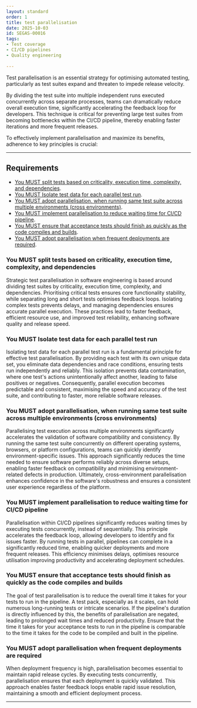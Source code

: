 ```yaml
---
layout: standard
order: 1
title: test parallelisation
date: 2025-10-03
id: SEGAS-00016
tags:
- Test coverage
- CI/CD pipelines
- Quality engineering
  
---
```


Test parallelisation is an essential strategy for optimising automated testing, particularly as test suites expand and threaten to impede release velocity. 

By dividing the test suite into multiple independent runs executed concurrently across separate processes, teams can dramatically reduce overall execution time, significantly accelerating the feedback loop for developers. This technique is critical for preventing large test suites from becoming bottlenecks within the CI/CD pipeline, thereby enabling faster iterations and more frequent releases.

To effectively implement parallelisation and maximize its benefits, adherence to key principles is crucial:

---

## Requirements

-	[You MUST split tests based on criticality, execution time, complexity, and dependencies](#You-MUST-split-tests-based-on-criticality,execution-time,-complexity,-and-dependencies).
-	[You MUST Isolate test data for each parallel test run](#You-MUST-isolate-test-data-for-each-parallel-test-run).
-	[You MUST adopt parallelisation, when running same test suite across multiple environments (cross environments)](#You-MUST-adopt-parallelisation,-when-running-same-test-suite-across-multiple-environments-(cross-environments)).
-	[You MUST implement parallelisation to reduce waiting time for CI/CD pipeline](#You-MUST-implement-parallelisation-to-reduce-waiting-time-for-CI/CD-pipeline).
- [You MUST ensure that acceptance tests should finish as quickly as the code compiles and builds](#You-MUST-ensure-that-acceptance-tests-should-finish-as-quickly-as-the-code-compiles-and-builds).
- [You MUST adopt parallelisation when frequent deployments are required](#You-MUST-adopt-parallelisation-when-frequent-deployments-are-required).




### You MUST split tests based on criticality, execution time, complexity, and dependencies

Strategic test parallelisation in software engineering is based around dividing test suites by criticality, execution time, complexity, and dependencies. Prioritising critical tests ensures core functionality stability, while separating long and short tests optimises feedback loops. Isolating complex tests prevents delays, and managing dependencies ensures accurate parallel execution. These practices lead to faster feedback, efficient resource use, and improved test reliability, enhancing software quality and release speed.

### You MUST Isolate test data for each parallel test run

Isolating test data for each parallel test run is a fundamental principle for effective test parallelisation. By providing each test with its own unique data set, you eliminate data dependencies and race conditions, ensuring tests run independently and reliably. This isolation prevents data contamination, where one test's actions unintentionally affect another, leading to false positives or negatives. Consequently, parallel execution becomes predictable and consistent, maximising the speed and accuracy of the test suite, and contributing to faster, more reliable software releases.

### You MUST adopt parallelisation, when running same test suite across multiple environments (cross environments)

Parallelising test execution across multiple environments significantly accelerates the validation of software compatibility and consistency. By running the same test suite concurrently on different operating systems, browsers, or platform configurations, teams can quickly identify environment-specific issues. This approach significantly reduces the time needed to ensure software performs reliably across diverse setups, enabling faster feedback on compatibility and minimising environment-related defects in production. Ultimately, cross-environment parallelisation enhances confidence in the software's robustness and ensures a consistent user experience regardless of the platform.

### You MUST implement parallelisation to reduce waiting time for CI/CD pipeline

Parallelisation within CI/CD pipelines significantly reduces waiting times by executing tests concurrently, instead of sequentially. This principle accelerates the feedback loop, allowing developers to identify and fix issues faster. By running tests in parallel, pipelines can complete in a significantly reduced time, enabling quicker deployments and more frequent releases. This efficiency minimises delays, optimises resource utilisation improving productivity and accelerating deployment schedules.

### You MUST ensure that acceptance tests should finish as quickly as the code compiles and builds

The goal of test parallelisation is to reduce the overall time it takes for your tests to run in the pipeline. A test pack, especially as it scales, can hold numerous long-running tests or intricate scenarios. If the pipeline's duration is directly influenced by this, the benefits of parallelisation are negated, leading to prolonged wait times and reduced productivity. Ensure that the time it takes for your acceptance tests to run in the pipeline is comparable to the time it takes for the code to be compiled and built in the pipeline.

### You MUST adopt parallelisation when frequent deployments are required

When deployment frequency is high, parallelisation becomes essential to maintain rapid release cycles. By executing tests concurrently, parallelisation ensures that each deployment is quickly validated. This approach enables faster feedback loops enable rapid issue resolution, maintaining a smooth and efficient deployment process.




---
